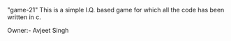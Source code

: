 "game-21" 
This is a simple I.Q. based game for which all the code has been written in c.

Owner:-
       Avjeet Singh